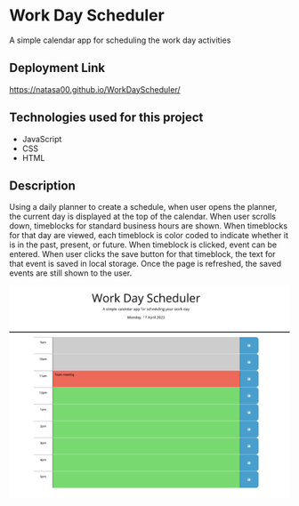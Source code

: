 # Work Day Scheduler

A simple calendar app for scheduling the work day activities

## Deployment Link

https://natasa00.github.io/WorkDayScheduler/

## Technologies used for this project

- JavaScript
- CSS
- HTML

## Description

Using a daily planner to create a schedule, when user opens the planner, the current day is displayed at the top of the calendar. When user scrolls down, timeblocks for standard business hours are shown. When timeblocks for that day are viewed, each timeblock is color coded to indicate whether it is in the past, present, or future. When timeblock is clicked, event can be entered. When user clicks the save button for that timeblock, the text for that event is saved in local storage. Once the page is refreshed, the saved events are still shown to the user.

![picture alt](Assets/workdayschedulerscreenshot.png)
